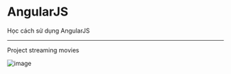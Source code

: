 # AngularJS

Học cách sử dụng AngularJS

---

Project streaming movies

![image](https://github.com/hoang3402/hoang3402.github.io/assets/54090585/333e08e9-b047-4594-9c38-a924a50bc8ed)
